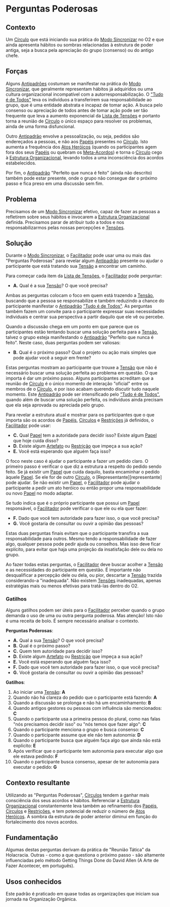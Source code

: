 # Perguntas Poderosas

## Contexto

Um [Círculo][circulos] que está iniciando sua prática do [Modo Sincronizar][modo-sincronizar] no O2 e que ainda apresenta hábitos ou sombras relacionadas à estrutura de poder antiga, seja a busca pela apreciação do grupo (consenso) ou do antigo chefe.

## Forças

Alguns [Antipadrões][antipadroes] costumam se manifestar na prática do [Modo Sincronizar][modo-sincronizar], que geralmente representam hábitos já adquiridos ou uma cultura organizacional incompatível com a autorresponsabilização. O ["Tudo é de Todos"][tudo-e-de-todos] leva os indivíduos a transferirem sua responsabilidade ao grupo, que é uma entidade abstrata e incapaz de tomar ação. A busca pelo consenso ou apreciação de todos antes de tomar ação pode ser tão frequente que leva a aumento exponencial da [Lista de Tensões][lista-de-tensoes] e portanto torna a reunião de [Círculo][circulos] o único espaço para resolver os problemas, ainda de uma forma disfuncional.

Outro [Antipadrão][antipadroes] envolve a pessoalização, ou seja, pedidos são endereçados a pessoas, e não aos [Papéis][papeis] presentes no [Círculo][circulos]. Isto aumenta a frequência dos [Atos Heróicos][direito-de-agir-heroicamente] (quando os participantes agem fora dos seus [Papéis][papeis] ou quebram os [Meta-Acordos][meta-acordos]) e torna o [Círculo][circulos] cego à [Estrutura Organizacional][estrutura-organizacional], levando todos a uma inconsciência dos acordos estabelecidos.

Por fim, o [Antipadrão][antipadroes] "Perfeito que nunca é feito" (ainda não descrito) também pode estar presente, onde o grupo não consegue dar o próximo passo e fica preso em uma discussão sem fim.

## Problema

Precisamos de um [Modo Sincronizar][modo-sincronizar] efetivo, capaz de fazer as pessoas a refletirem sobre seus hábitos e invocarem a [Estrutura Organizacional][estrutura-organizacional] definida. Precisamos parar de atribuir tudo a todos e nos responsabilizarmos pelas nossas percepções e [Tensões][tensoes].

## Solução

Durante o [Modo Sincronizar][modo-sincronizar], o [Facilitador][facilitador] pode usar uma ou mais das "Perguntas Poderosas" para revelar algum [Antipadrão][antipadroes] presente ou ajudar o participante que está tratando sua [Tensão][tensoes] a encontrar um caminho.

Para começar cada item da [Lista de Tensões][lista-de-tensoes], o [Facilitador][facilitador] pode perguntar:

- **A.** Qual é a sua [Tensão][tensoes]? O que você precisa?

Ambas as perguntas colocam o foco em quem está trazendo a [Tensão][tensoes], buscando que a pessoa se responsabilize e também reduzindo a chance do participante manifestar o [Antipadrão][antipadroes] ["Tudo é de Todos"][tudo-e-de-todos]. As perguntas também fazem um convite para o participante expressar suas necessidades individuais e centrar sua perspectiva a partir daquilo que ele vê ou percebe.

Quando a discussão chega em um ponto em que parece que os participantes estão tentando buscar uma solução perfeita para a [Tensão][tensoes], talvez o grupo esteja manifestando o [Antipadrão][antipadroes] "Perfeito que nunca é feito". Neste caso, duas perguntas podem ser valiosas:

- **B.** Qual é o próximo passo? Qual o projeto ou ação mais simples que pode ajudar você a seguir em frente?

Estas perguntas mostram ao participante que trouxe a [Tensão][tensoes] que não é necessário buscar uma solução perfeita ao problema em questão. O que importa é dar um próximo passo. Alguns participantes acreditam que a reunião de [Círculo][circulos] é o único momento de interação "oficial" entre os membros de o [Círculo][circulos], e por isso acabam querendo discutir tudo naquele momento. Este [Antipadrão][antipadroes] pode ser intensificado pelo ["Tudo é de Todos"][tudo-e-de-todos], quando além de buscar uma solução perfeita, os indivíduos ainda precisam que ela seja aprovada ou apreciada pelo grupo.

Para revelar a estrutura atual e mostrar para os participantes que o que importa são os acordos de [Papéis][papeis], [Círculos][circulos] e [Restrições][restricoes] já definidos, o [Facilitador][facilitador] pode usar:

- **C.** Qual [Papel][papeis] tem a autoridade para decidir isso? Existe algum [Papel][papeis] que hoje cuida disso?
- **D.** Existe algum [Artefato][papeis] ou [Restrição][restricoes] que impeça a sua ação?
- **E.** Você está esperando que alguém faça isso?

O foco neste caso é ajudar o participante a fazer um pedido claro. O primeiro passo é verificar o que diz a estrutura a respeito do pedido sendo feito. Se já existir um [Papel][papeis] que cuida daquilo, basta encaminhar o pedido àquele [Papel][papeis]. Se ele for de outro [Círculo][circulos], o [Representante][representante] pode ajudar. Se não existir um [Papel][papeis], o [Facilitador][facilitador] pode ajudar o participante a pedir um ato heróico ou então propor uma responsabilidade ou novo [Papel][papeis] no modo adaptar.

Se tudo indica que é o próprio participante que possui um [Papel][papeis] responsável, o [Facilitador][facilitador] pode verificar o que ele ou ela quer fazer:

- **F.** Dado que você tem autoridade para fazer isso, o que você precisa?
- **G.** Você gostaria de consultar ou ouvir a opinião das pessoas?

Estas duas perguntas finais evitam que o participante transfira a sua responsabilidade para outros. Mesmo tendo a responsabilidade de fazer algo, qualquer pessoa pode pedir ajuda ou conselhos. Mas isso deve ficar explícito, para evitar que haja uma projeção da insatisfação dele ou dela no grupo.

Ao fazer todas estas perguntas, o [Facilitador][facilitador] deve buscar acolher a [Tensão][tensoes] e as necessidades do participante em questão. É importante não desqualificar a percepção dele ou dela, ou pior, descartar a [Tensão][tensoes] trazida considerando-a "inadequada". Não existem [Tensões][tensoes] inadequadas, apenas estratégias mais ou menos efetivas para tratá-las dentro do O2.

### Gatilhos

Alguns gatilhos podem ser úteis para o [Facilitador][facilitador] perceber quando o grupo demanda o uso de uma ou outra pergunta poderosa. Mas atenção! Isto não é uma receita de bolo. É sempre necessário analisar o contexto.

**Perguntas Poderosas**:

- **A.** Qual a sua [Tensão][tensoes]? O que você precisa?
- **B.** Qual é o próximo passo?
- **C.** Quem tem autoridade para decidir isso?
- **D.** Existe algum [Artefato][papeis] ou [Restrição][restricoes] que impeça a sua ação?
- **E.** Você está esperando que alguém faça isso?
- **F.** Dado que você tem autoridade para fazer isso, o que você precisa?
- **G.** Você gostaria de consultar ou ouvir a opinião das pessoas?

**Gatilhos**:

1. Ao iniciar uma [Tensão][tensoes]: **A**
2. Quando não há clareza do pedido que o participante está fazendo: **A**
3. Quando a discussão se prolonga e não há um encaminhamento: **B**
4. Quando antigos gestores ou pessoas com influência são mencionados: **C**
5. Quando o participante usa a primeira pessoa do plural, como nas falas "nós precisamos decidir isso" ou "nós temos que fazer algo": **C**
6. Quando o participante menciona o grupo e busca consenso: **C**
7. Quando o participante assume que ele não tem autonomia: **D**
8. Quando o participante busca que alguém faça algo que ainda não está explícito: **E**
9. Após verificar que o participante tem autonomia para executar algo que ele estava pedindo: **F**
10. Quando o participante busca consenso, apesar de ter autonomia para executar o pedido: **G**

## Contexto resultante

Utilizando as "Perguntas Poderosas", [Círculos][circulos] tendem a ganhar mais consciência dos seus acordos e hábitos. Referenciar a [Estrutura Organizacional][estrutura-organizacional] constantemente leva também ao refinamento dos [Papéis][papeis], [Círculos][circulos] e [Restrições][restricoes], e tem potencial de reduzir o número de [Atos Heróicos][direito-de-agir-heroicamente]. A sombra da estrutura de poder anterior diminui em função do fortalecimento dos novos acordos.

## Fundamentação

Algumas destas perguntas derivam da prática de "Reunião Tática" da Holacracia. Outras - como a que questiona o próximo passo - são altamente influenciadas pelo método Getting Things Done do David Allen (A Arte de Fazer Acontecer, em português).

## Usos conhecidos

Este padrão é praticado em quase todas as organizações que iniciam sua jornada na Organização Orgânica.

[antipadroes]: ../antipadroes/README.md
[tudo-e-de-todos]: ../antipadroes/tudo-e-de-todos.md
[meta-acordos]: ../../meta-acordos/README.md
[tensoes]: ../../meta-acordos/organizacao.md
[facilitador]: ../../meta-acordos/papeis-essenciais.md#facilitador
[elo-interno]: ../../meta-acordos/papeis-essenciais.md#elo-interno
[estrutura-organizacional]: ../../meta-acordos/estrutura-organizacional.md
[circulos]: ../../meta-acordos/estrutura-organizacional.md#circulos
[papeis]: ../../meta-acordos/estrutura-organizacional.md#papeis
[restricoes]: ../../meta-acordos/estrutura-organizacional.md#restricoes
[modo-sincronizar]: ../../meta-acordos/reunioes-de-circulo.md#modo-sincronizar
[lista-de-tensoes]: ../../meta-acordos/reunioes-de-circulo.md#lista-de-tensoes
[direito-de-agir-heroicamente]: ../../meta-acordos/direitos-e-deveres.md#direito-de-agir-heroicamente
